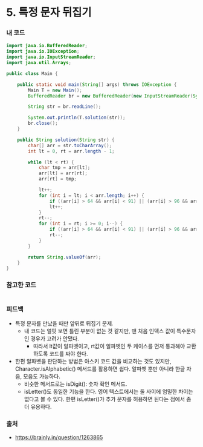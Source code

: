 # 5. 특정 문자 뒤집기

>

### 내 코드

```java
import java.io.BufferedReader;
import java.io.IOException;
import java.io.InputStreamReader;
import java.util.Arrays;

public class Main {

    public static void main(String[] args) throws IOException {
        Main T = new Main();
        BufferedReader br = new BufferedReader(new InputStreamReader(System.in));

        String str = br.readLine();

        System.out.println(T.solution(str));
        br.close();
    }

    public String solution(String str) {
        char[] arr = str.toCharArray();
        int lt = 0, rt = arr.length - 1;

        while (lt < rt) {
            char tmp = arr[lt];
            arr[lt] = arr[rt];
            arr[rt] = tmp;

            lt++;
            for (int i = lt; i < arr.length; i++) {
                if ((arr[i] > 64 && arr[i] < 91) || (arr[i] > 96 && arr[i] < 123)) break;
                lt++;
            }
            rt--;
            for (int i = rt; i >= 0; i--) {
                if ((arr[i] > 64 && arr[i] < 91) || (arr[i] > 96 && arr[i] < 123)) break;
                rt--;
            }
        }

        return String.valueOf(arr);
    }
}

```

### 참고한 코드

```java

```

### 피드백

- 특정 문자를 만났을 때만 앞뒤로 뒤집기 문제.
    - 내 코드는 얼핏 보면 틀린 부분이 없는 것 같지만, 맨 처음 인덱스 값이 특수문자인 경우가 고려가 안됐다.
        - 따라서 lt값이 알파벳이고, rt값이 알파벳인 두 케이스를 먼저 통과해야 교환하도록 코드를 짜야 한다.
- 한편 알파벳을 판단하는 방법은 아스키 코드 값을 비교하는 것도 있지만, Character.isAlphabetic() 메서드를 활용하면 쉽다. 알파벳 뿐만 아니라 한글 자음, 모음도 가능하다.
    - 비슷한 메서드로는 isDigit(): 숫자 확인 메서드.
    - isLetter()도 동일한 기능을 한다. 영어 텍스트에서는 둘 사이에 엄밀한 차이는 없다고 볼 수 있다. 한편 isLetter()가 추가 문자를 허용하면 된다는 점에서 좀 더 유용하다.

### 출처

- https://brainly.in/question/1263865